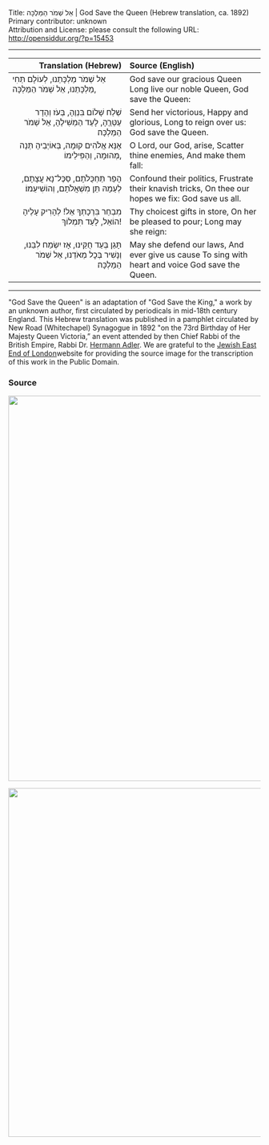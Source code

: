 <html>
<head></head>
<body>
Title: אֵל שְׁמֹר הַמַּלְכָּה | God Save the Queen (Hebrew translation, ca. 1892)<br />
Primary contributor: unknown<br />
Attribution and License: please consult the following URL: <a href="http://opensiddur.org/?p=15453">http://opensiddur.org/?p=15453</a>
<p />
<hr />

<table style="margin-left: auto;margin-right: auto;" class="draggable">
<thead><tr><th id="x" style="text-align: right;">Translation (Hebrew)</th><th style="text-align: left;">Source (English)</th></tr></thead>
<tbody>
<tr><td style="vertical-align:top;" width="46%">
<div class="liturgy"><span lang="he">
אֵל שְׁמֹר מַלְכָּתֵנוּ,
לְעוֹלָם תְּחִי מַלְכָּתֵנוּ,
אֵל שְׁמֹר הַמַּלְכָּה,
</span></div></td>

<td style="vertical-align:top;" width="53%"><div class="english">
God save our gracious Queen
Long live our noble Queen,
God save the Queen:
</div></td>
</tr>


<tr><td style="vertical-align:top;" width="46%">
<div class="liturgy" style="text-align: right;"><span lang="he">
שְׁלַח שָׁלוֹם בִּנְוֶהָ,
בְּעֹז וְהָדָר עַטְּרֵֶהָ,
לָעַד הַמְשִׁילֶהָ,
אֵל שְׁמֹר הַמַּלְכָּה׃
</span></div></td>

<td style="vertical-align:top;" width="53%"><div class="english">
Send her victorious,
Happy and glorious,
Long to reign over us:
God save the Queen.
</div></td>
</tr>


<tr><td style="vertical-align:top;" width="46%">
<div class="liturgy" style="text-align: right;"><span lang="he">
אָנָּא אֱלֹהִים קוּמָה,
בְּאוֹיְבֵיהָ תְּנָה מְהוּמָה,
וְהַפִּילֵימוֹ,
</span></div></td>

<td style="vertical-align:top;" width="53%"><div class="english">
O Lord, our God, arise,
Scatter thine enemies,
And make them fall:
</div></td>
</tr>


<tr><td style="vertical-align:top;" width="46%">
<div class="liturgy" style="text-align: right;"><span lang="he">
הָפֵר תַּחְכֻּלֹתָם,
סַכֶּל־נָא עֲצָתָם,
לְעַמָהּ תֵּן מִשְׁאֲלֹתָם,
וְהוֹשִׁיעֵמוֹ׃
</span></div></td>

<td style="vertical-align:top;" width="53%"><div class="english">
Confound their politics,
Frustrate their knavish tricks,
On thee our hopes we fix:
God save us all.
</div></td>
</tr>


<tr><td style="vertical-align:top;" width="46%">
<div class="liturgy" style="text-align: right;"><span lang="he">
מִבְחַר בִּרְכָתְךָ אֵל!
לְהָרִיק עָלֶיהָ הוֹאֵל,
לָעַד תִּמְלוֹךְ!
</span></div></td>

<td style="vertical-align:top;" width="53%"><div class="english">
Thy choicest gifts in store,
On her be pleased to pour;
Long may she reign:
</div></td>
</tr>


<tr><td style="vertical-align:top;" width="46%">
<div class="liturgy" style="text-align: right;"><span lang="he">
תָּגֵן בְּעַד חֻקֵּינוּ,
אָז יִשְׂמַח לִבֵּנוּ,
וְנָשִׁיר בְּכׇל מְאֹדֵנוּ,
אֵל שְׁמֹר הַמַּלְכָּה׃
</span></div></td>

<td style="vertical-align:top;" width="53%"><div class="english">
May she defend our laws,
And ever give us cause
To sing with heart and voice
God save the Queen.
</div></td>
</tr>
</tbody></table>

<hr />

"God Save the Queen" is an adaptation of "God Save the King," a work by an unknown author, first circulated by periodicals in mid-18th century England. This Hebrew translation was published in a pamphlet circulated by New Road (Whitechapel) Synagogue in 1892 "on the 73rd Birthday of Her Majesty Queen Victoria,” an event attended by then Chief Rabbi of the British Empire, Rabbi Dr. <a href="https://en.wikipedia.org/wiki/Hermann_Adler">Hermann Adler</a>​. We are grateful to the <a href="http://www.jewisheastend.com/nationalanthem.html">Jewish East End of London</a>website for providing the source image for the transcription of this work in the Public Domain.

<h3>Source</h3>

<img src="https://opensiddur.org/wp-content/uploads/2017/06/God-Save-the-Queen-Hebrew-New-Road-Whitechapel-Synagogue-1892.jpg" alt="" width="1001" height="768" class="aligncenter size-full wp-image-15454" />

<a href="https://commons.wikimedia.org/wiki/File:Gstk.png"><img src="https://opensiddur.org/wp-content/uploads/2017/06/God-Save-the-King-English-The-Gentlemans-Magazine-1745-10-15-943x1024.png" alt="" width="640" height="695" class="aligncenter size-large wp-image-15455" /></a>
</body>
</html>